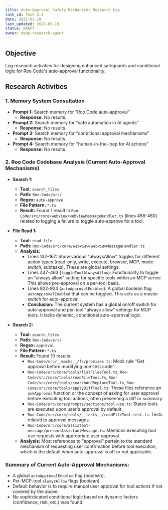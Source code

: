 ```yaml
---
title: Auto-Approval Safety Mechanisms Research Log
task_id: Task 3.1
date: 2025-05-19
last_updated: 2025-05-19
status: DRAFT
owner: deep-research-agent
---
```


## Objective
Log research activities for designing enhanced safeguards and conditional logic for Roo Code's auto-approval functionality.

## Research Activities

### 1. Memory System Consultation
- **Prompt 1:** Search memory for "Roo Code auto-approval"
  - **Response:** No results.
- **Prompt 2:** Search memory for "safe automation in AI agents"
  - **Response:** No results.
- **Prompt 3:** Search memory for "conditional approval mechanisms"
  - **Response:** No results.
- **Prompt 4:** Search memory for "human-in-the-loop for AI actions"
  - **Response:** No results.

### 2. Roo Code Codebase Analysis (Current Auto-Approval Mechanisms)

- **Search 1:**
  - **Tool:** `search_files`
  - **Path:** `Roo-Code/src/`
  - **Regex:** `auto-approve`
  - **File Pattern:** `*.ts`
  - **Result:** Found 1 result in `Roo-Code/src/core/webview/webviewMessageHandler.ts` (lines 458-460) related to logging a failure to toggle auto-approve for a tool.

- **File Read 1:**
  - **Tool:** `read_file`
  - **Path:** `Roo-Code/src/core/webview/webviewMessageHandler.ts`
  - **Analysis:**
    - Lines 132-167: Show various "alwaysAllow" toggles for different action types (read-only, write, execute, browser, MCP, mode switch, subtasks). These are global settings.
    - Lines 447-463 (`toggleToolAlwaysAllow`): Functionality to toggle an "always allow" setting for specific tools within an MCP server. This allows pre-approval on a per-tool basis.
    - Lines 922-924 (`autoApprovalEnabled`): A global boolean flag `autoApprovalEnabled` that can be toggled. This acts as a master switch for auto-approval.
    - **Conclusion:** The current system has a global on/off switch for auto-approval and per-tool "always allow" settings for MCP tools. It lacks dynamic, conditional auto-approval logic.

- **Search 2:**
  - **Tool:** `search_files`
  - **Path:** `Roo-Code/src/`
  - **Regex:** `approval`
  - **File Pattern:** `*.ts`
  - **Result:** Found 10 results.
    - `Roo-Code/src/__mocks__/fs/promises.ts`: Mock rule "Get approval before modifying non-test code".
    - `Roo-Code/src/core/tools/listFilesTool.ts`, `Roo-Code/src/core/tools/readFileTool.ts`, `Roo-Code/src/core/tools/searchAndReplaceTool.ts`, `Roo-Code/src/core/tools/applyDiffTool.ts`: These files reference an `askApproval` function or the concept of asking for user approval before executing tool actions, often presenting a diff or summary.
    - `Roo-Code/src/core/prompts/sections/tool-use.ts`: States tools are executed upon user's approval by default.
    - `Roo-Code/src/core/tools/__tests__/readFileTool.test.ts`: Tests related to approval messages.
    - `Roo-Code/src/core/assistant-message/presentAssistantMessage.ts`: Mentions executing tool use requests with appropriate user approval.
  - **Analysis:** Most references to "approval" pertain to the standard mechanism of requesting user confirmation before tool execution, which is the default when auto-approval is off or not applicable.

### Summary of Current Auto-Approval Mechanisms:
- A global `autoApprovalEnabled` flag (boolean).
- Per-MCP-tool `alwaysAllow` flags (boolean).
- Default behavior is to require manual user approval for tool actions if not covered by the above.
- No sophisticated conditional logic based on dynamic factors (confidence, risk, etc.) was found.
